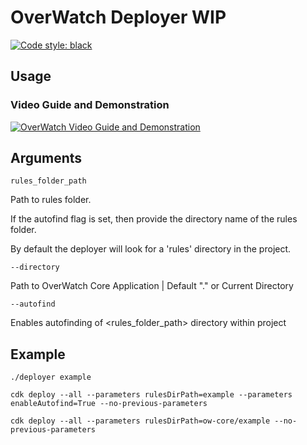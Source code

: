 # OverWatch Deployer WIP

[![Code style: black](https://img.shields.io/badge/code%20style-black-000000.svg)](https://github.com/psf/black)

## Usage
### Video Guide and Demonstration
[![OverWatch Video Guide and Demonstration](https://img.youtube.com/vi/iumwHlVJtLE/0.jpg)](https://www.youtube.com/watch?v=iumwHlVJtLE)

## Arguments

`rules_folder_path` 

Path to rules folder.

If the autofind flag is set, then provide the directory name of the rules folder.

By default the deployer will look for a 'rules' directory in the project.

`--directory` 

Path to OverWatch Core Application | Default "." or Current Directory

`--autofind` 

Enables autofinding of <rules_folder_path> directory within project

## Example
`./deployer example`

`cdk deploy --all --parameters rulesDirPath=example --parameters enableAutofind=True --no-previous-parameters`

`cdk deploy --all --parameters rulesDirPath=ow-core/example --no-previous-parameters`
